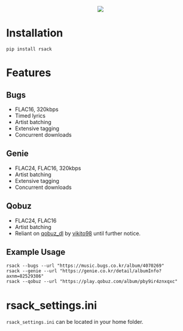 
<p align="center">
  <img src="https://ptpimg.me/5502wc.gif">
</p>


# Installation
```
pip install rsack
```

# Features
## Bugs
- FLAC16, 320kbps
- Timed lyrics
- Artist batching
- Extensive tagging
- Concurrent downloads

## Genie
- FLAC24, FLAC16, 320kbps
- Artist batching
- Extensive tagging
- Concurrent downloads

## Qobuz
- FLAC24, FLAC16
- Artist batching
- Reliant on [qobuz_dl](https://github.com/vitiko98/qobuz-dl) by [vikito98](https://github.com/vitiko98) until further notice.


## Example Usage
```
rsack --bugs --url "https://music.bugs.co.kr/album/4070269"
rsack --genie --url "https://genie.co.kr/detail/albumInfo?axnm=82529386"
rsack --qobuz --url "https://play.qobuz.com/album/pby9ir4znxqxc"
```

# rsack_settings.ini
`rsack_settings.ini` can be located in your home folder.
